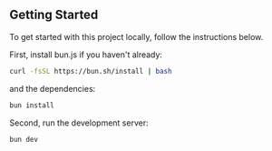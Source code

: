 ## Getting Started

To get started with this project locally, follow the instructions below.

First, install bun.js if you haven't already:

```bash
curl -fsSL https://bun.sh/install | bash
```

and the dependencies:

```bash
bun install
```

Second, run the development server:

```bash
bun dev
```

